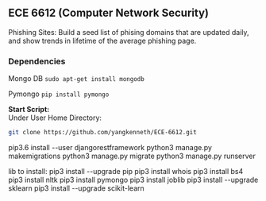 ## ECE 6612 (Computer Network Security)

Phishing Sites: Build a seed list of phising domains that are updated daily, and show trends in lifetime of the average phishing page. 

### Dependencies

Mongo DB
`sudo apt-get install mongodb`

Pymongo 
`pip install pymongo`


**Start Script:**\
Under User Home Directory:
```bash
git clone https://github.com/yangkenneth/ECE-6612.git
```

pip3.6 install --user djangorestframework
python3 manage.py makemigrations
python3 manage.py migrate
python3 manage.py runserver


lib to install:
pip3 install --upgrade pip
pip3 install whois
pip3 install bs4
pip3 install nltk
pip3 install pymongo
pip3 install joblib
pip3 install --upgrade sklearn
pip3 install --upgrade scikit-learn
